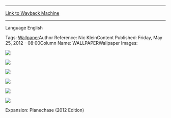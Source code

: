 
---
[Link to Wayback Machine](https://web.archive.org/web/20150124070113/http://magic.wizards.com/en/articles/wallpapers/onakke-catacomb)

[_metadata_:generator]:- "Drupal 7 (http://drupal.org)"
[_metadata_:node]:- "288346"
[_metadata_:source]:- "article"
[_metadata_:title]:- "Onakke Catacomb"
[_metadata_:wayback_capture_timestamp]:- "2015-01-24 07:01:13"
[_metadata_:wayback_raw_url]:- "https://web.archive.org/web/20150124070113id_/http://magic.wizards.com/en/articles/wallpapers/onakke-catacomb"
[_metadata_:wayback_url]:- "http://magic.wizards.com/en/articles/wallpapers/onakke-catacomb"
---



Language 
 English

Tags: [Wallpaper](/en/tags/wallpaper)Author Reference: Nic KleinContent Published: Friday, May 25, 2012 - 08:00Column Name: WALLPAPERWallpaper Images: 

[![](http://magic.wizards.com/sites/mtg/files/styles/large/public/images/wallpaper/OnakkeCatacomb_Planechase2012_2560x1600_Wallpaper.jpg?itok=WLGjA-t4)](http://magic.wizards.com/sites/mtg/files/images/wallpaper/OnakkeCatacomb_Planechase2012_2560x1600_Wallpaper.jpg) 



[![](http://magic.wizards.com/sites/mtg/files/styles/large/public/images/wallpaper/OnakkeCatacomb_Planechase2012_1920x1080_Wallpaper.jpg?itok=Cn3eg5Pl)](http://magic.wizards.com/sites/mtg/files/images/wallpaper/OnakkeCatacomb_Planechase2012_1920x1080_Wallpaper.jpg) 



[![](http://magic.wizards.com/sites/mtg/files/styles/large/public/images/wallpaper/OnakkeCatacomb_Planechase2012_1280x960_Wallpaper.jpg?itok=iwoD5jL4)](http://magic.wizards.com/sites/mtg/files/images/wallpaper/OnakkeCatacomb_Planechase2012_1280x960_Wallpaper.jpg) 



[![](http://magic.wizards.com/sites/mtg/files/styles/large/public/images/wallpaper/OnakkeCatacomb_Planechase2012_iPhone_Wallpaper.jpg?itok=hEkpuZQH)](http://magic.wizards.com/sites/mtg/files/images/wallpaper/OnakkeCatacomb_Planechase2012_iPhone_Wallpaper.jpg) 



[![](http://magic.wizards.com/sites/mtg/files/styles/large/public/images/wallpaper/OnakkeCatacomb_Planechase2012_iPad_Wallpaper.jpg?itok=ElEOu-s-)](http://magic.wizards.com/sites/mtg/files/images/wallpaper/OnakkeCatacomb_Planechase2012_iPad_Wallpaper.jpg) 



[![](http://magic.wizards.com/sites/mtg/files/styles/large/public/images/wallpaper/OnakkeCatacomb_Planechase2012_Facebook_Wallpaper.jpg?itok=RPtkIeYw)](http://magic.wizards.com/sites/mtg/files/images/wallpaper/OnakkeCatacomb_Planechase2012_Facebook_Wallpaper.jpg) 

Expansion: Planechase (2012 Edition)  

 
